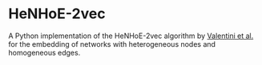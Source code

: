 # HeNHoE-2vec
A Python implementation of the HeNHoE-2vec algorithm by [Valentini et al.](https://arxiv.org/abs/2101.01425) for the embedding of networks with heterogeneous nodes and homogeneous edges.
